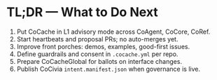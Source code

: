 # TL;DR — What to Do Next
1) Put CoCache in L1 advisory mode across CoAgent, CoCore, CoRef.
2) Start heartbeats and proposal PRs; no auto-merges yet.
3) Improve front porches: demos, examples, good-first issues.
4) Define guardrails and consent in `.cocache.yml` per repo.
5) Prepare CoCacheGlobal for ballots on interface changes.
6) Publish CoCivia `intent.manifest.json` when governance is live.


